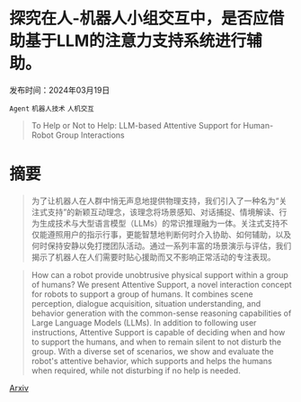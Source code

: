 # 探究在人-机器人小组交互中，是否应借助基于LLM的注意力支持系统进行辅助。

发布时间：2024年03月19日

`Agent` `机器人技术` `人机交互`

> To Help or Not to Help: LLM-based Attentive Support for Human-Robot Group Interactions

# 摘要

> 为了让机器人在人群中悄无声息地提供物理支持，我们引入了一种名为“关注式支持”的新颖互动理念，该理念将场景感知、对话捕捉、情境解读、行为生成技术与大型语言模型（LLMs）的常识推理融为一体。关注式支持不仅能遵照用户的指示行事，更能智慧地判断何时介入协助、如何辅助，以及何时保持安静以免打搅团队活动。通过一系列丰富的场景演示与评估，我们揭示了机器人在人们需要时贴心援助而又不影响正常活动的专注表现。

> How can a robot provide unobtrusive physical support within a group of humans? We present Attentive Support, a novel interaction concept for robots to support a group of humans. It combines scene perception, dialogue acquisition, situation understanding, and behavior generation with the common-sense reasoning capabilities of Large Language Models (LLMs). In addition to following user instructions, Attentive Support is capable of deciding when and how to support the humans, and when to remain silent to not disturb the group. With a diverse set of scenarios, we show and evaluate the robot's attentive behavior, which supports and helps the humans when required, while not disturbing if no help is needed.

[Arxiv](https://arxiv.org/abs/2403.12533)